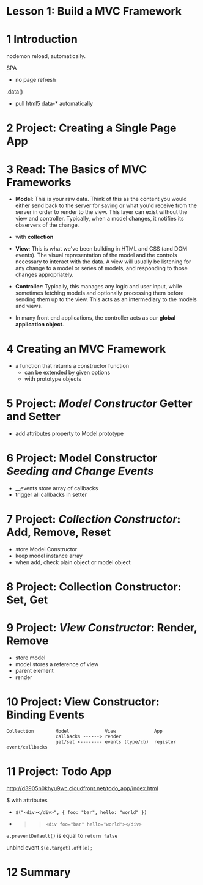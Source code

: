 Lesson 1: Build a MVC Framework
===================================

# 1	Introduction

nodemon reload, automatically.

SPA
- no page refresh

.data() 
- pull html5 data-* automatically


# 2	Project: Creating a Single Page App



# 3	Read: The Basics of MVC Frameworks

- **Model**: This is your raw data. Think of this as the content you would either send back to the server for saving or what you'd receive from the server in order to render to the view. This layer can exist without the view and controller. Typically, when a model changes, it notifies its observers of the change.
- with **collection**

- **View**: This is what we've been building in HTML and CSS (and DOM events). The visual representation of the model and the controls necessary to interact with the data. A view will usually be listening for any change to a model or series of models, and responding to those changes appropriately.

- **Controller**: Typically, this manages any logic and user input, while sometimes fetching models and optionally processing them before sending them up to the view. This acts as an intermediary to the models and views.
- In many front end applications, the controller acts as our **global application object**. 

# 4	Creating an MVC Framework

- a function that returns a constructor function 
  - can be extended by given options
  - with  prototype objects

# 5	Project: *Model Constructor* Getter and Setter
- add attributes property to Model.prototype

# 6	Project: Model Constructor *Seeding and Change Events*
- __events store array of callbacks
- trigger all callbacks in setter 

# 7	Project: *Collection Constructor*: Add, Remove, Reset
- store Model Constructor
- keep model instance array
- when add, check plain object or model object

# 8	Project: Collection Constructor: Set, Get


# 9	Project: *View Constructor*: Render, Remove
- store model
- model stores a reference of view
- parent element
- render

# 10	Project: View Constructor: Binding Events

```
Collection        Model             View              App
                  callbacks ------> render 
                  get/set <-------- events (type/cb)  register event/callbacks 
```

# 11	Project: Todo App

http://d3905n0khyu9wc.cloudfront.net/todo_app/index.html

$ with attributes
- `$("<div></div>", { foo: "bar", hello: "world" })`
- >> `<div foo="bar" hello="world"></div>`

`e.preventDefault()` is equal to `return false`

unbind event `$(e.target).off(e);`

# 12	Summary



